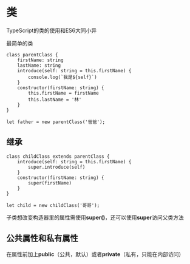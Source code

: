 # 类

TypeScript的类的使用和ES6大同小异

最简单的类

	class parentClass {
	    firstName: string
	    lastName: string
	    introduce(self: string = this.firstName) {
	        console.log(`我是${self}`)
	    }
	    constructor(firstName: string) {
	        this.firstName = firstName
	        this.lastName = '林'
	    }
	}

	let father = new parentClass('爸爸');

## 继承

	class childClass extends parentClass {
		introduce(self: string = this.firstName) {
	        super.introduce(self)
	    }
	    constructor(firstName: string) {
	        super(firstName)
	    }
	}

	let child = new childClass('哥哥');

子类想改变构造器里的属性需使用**super()**，还可以使用**super**访问父类方法

## 公共属性和私有属性

在属性前加上**public**（公共，默认）或者**private**（私有，只能在内部访问）